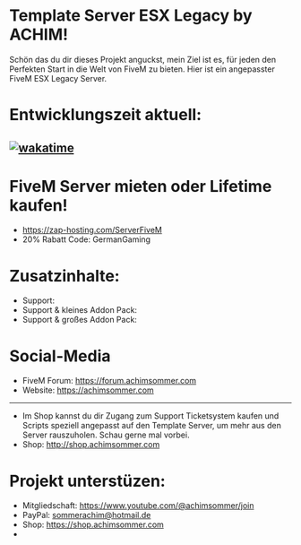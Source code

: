 # Template Server ESX Legacy by ACHIM!

Schön das du dir dieses Projekt anguckst, mein Ziel ist es, für jeden den Perfekten Start in die Welt von FiveM zu bieten. Hier ist ein angepasster FiveM ESX Legacy Server. 

# Entwicklungszeit aktuell:
[![wakatime](https://wakatime.com/badge/user/677681b3-49a8-4ab2-a967-cffb857c9d96/project/80e53313-0c53-4d3c-8616-80b7084fc399.svg)](https://wakatime.com/badge/user/677681b3-49a8-4ab2-a967-cffb857c9d96/project/80e53313-0c53-4d3c-8616-80b7084fc399)
-----------------------------------------
# FiveM Server mieten oder Lifetime kaufen!
- https://zap-hosting.com/ServerFiveM
- 20% Rabatt Code: GermanGaming

# Zusatzinhalte:
- Support:
- Support & kleines Addon Pack:
- Support & großes Addon Pack: 

# Social-Media

- FiveM Forum: https://forum.achimsommer.com
- Website: https://achimsommer.com
-----------------------------------------
- Im Shop kannst du dir Zugang zum Support Ticketsystem kaufen und Scripts speziell angepasst auf den Template Server, um mehr aus den Server rauszuholen. Schau gerne mal vorbei.
- Shop: http://shop.achimsommer.com

# Projekt unterstüzen:
- Mitgliedschaft: https://www.youtube.com/@achimsommer/join
- PayPal: sommerachim@hotmail.de
- Shop: https://shop.achimsommer.com
- 
